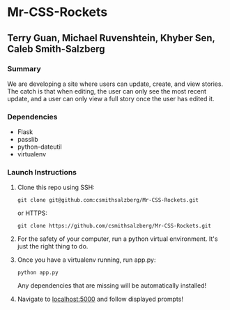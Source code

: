 # Mr-CSS-Rockets
## Terry Guan, Michael Ruvenshtein, Khyber Sen, Caleb Smith-Salzberg

### Summary
We are developing a site where users can update, create, and view stories. The catch is that when editing, the user can only see the most recent update, and a user can only view a full story once the user has edited it.


### Dependencies
  * Flask
  * passlib
  * python-dateutil
  * virtualenv

### Launch Instructions
 1. Clone this repo using SSH:

     `git clone git@github.com:csmithsalzberg/Mr-CSS-Rockets.git`

      or HTTPS:

      `git clone https://github.com/csmithsalzberg/Mr-CSS-Rockets.git`

 2. For the safety of your computer, run a python virtual environment. It's just the right thing to do.

 3. Once you have a virtualenv running, run app.py:

      `python app.py`

       Any dependencies that are missing will be automatically installed!
 
 4. Navigate to [localhost:5000](http://localhost:5000) and follow displayed prompts!
